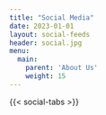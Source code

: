 ```yaml
---
title: "Social Media"
date: 2023-01-01
layout: social-feeds
header: social.jpg
menu:
  main:
    parent: 'About Us'
    weight: 15
---
```


{{< social-tabs >}}
